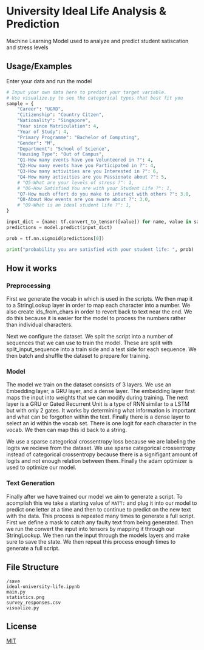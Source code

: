 
# University Ideal Life Analysis & Prediction

Machine Learning Model used to analyze and predict student satiscation and stress levels






## Usage/Examples

Enter your data and run the model
```py
# Input your own data here to predict your target variable.
# Use visualize.py to see the categorical types that best fit you
sample = {
    "Career": "UGRD",
    "Citizenship": "Country Citzen",
    "Nationality": "Singapore",
    "Year since Matriculation": 4,
    "Year of Study": 4,
    "Primary Programme": "Bachelor of Computing",
    "Gender": "M",
    "Department": "School of Science",
    "Housing Type": "Out of Campus",
    "Q1-How many events have you Volunteered in ?": 4,
    "Q2-How many events have you Participated in ?": 4,
    "Q3-How many activities are you Interested in ?": 6,
    "Q4-How many activities are you Passionate about ?": 5,
    # "Q5-What are your levels of stress ?": 1,
    # "Q6-How Satisfied You are with your Student Life ?": 1,
    "Q7-How much effort do you make to interact with others ?": 3.0,
    "Q8-About How events are you aware about ?": 3.0,
    # "Q9-What is an ideal student life ?": 1,
}

input_dict = {name: tf.convert_to_tensor([value]) for name, value in sample.items()}
predictions = model.predict(input_dict)

prob = tf.nn.sigmoid(predictions[0])

print("probability you are satisfied with your student life: ", prob)
```


## How it works

### Preprocessing
First we generate the vocab in which is used in the scripts. We then map it to a StringLookup layer in order to map each character into a number. We also create ids_from_chars in order to revert back to text near the end. We do this because it is easier for the model to process the numbers rather than individual characters.

Next we configure the dataset. We split the script into a number of sequences that we can use to train the model. These are split with split_input_sequence into a train side and a test side for each sequence. We then batch and shuffle the dataset to prepare for training.


### Model

The model we train on the dataset consists of 3 layers. We use an Embedding layer, a GRU layer, and a dense layer. The embedding layer first maps the input into weights that we can modify during training. The next layer is a GRU or Gated Recurrent Unit is a type of RNN similar to a LSTM but with only 2 gates. It works by determining what information is important and what can be forgotten within the text. Finally there is a dense layer to select an id within the vocab set. There is one logit for each character in the vocab. We then can map this id back to a string.

We use a sparse categorical crossentropy loss because we are labeling the logits we recieve from the dataset. We use sparse categorical crossentropy instead of categorical crossentropy because there is a signifigant amount of logits and not enough relation between them. Finally the adam optimizer is used to optimize our model.


### Text Generation

Finally after we have trained our model we aim to generate a script. To acomplish this we take a starting value of `MATT:` and plug it into our model to predict one letter at a time and then to continue to predict on the new text with the data. This process is repeated many times to generate a full script. First we define a mask to catch any faulty text from being generated. Then we run the convert the input into tensors by mapping it through our StringLookup. We then run the input through the models layers and make sure to save the state. We then repeat this process enough times to generate a full script.


## File Structure

```
/save
ideal-university-life.ipynb
main.py
statistics.png
survey_responses.csv
visualize.py
```




## License

[MIT](https://choosealicense.com/licenses/mit/)

